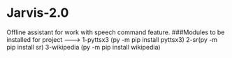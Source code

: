 # Jarvis-2.0
Offline assistant for work with speech command feature.
###Modules to be installed for project --->
1-pyttsx3 (py -m pip install pyttsx3)
2-sr(py -m pip install sr)
3-wikipedia (py -m pip install wikipedia)




